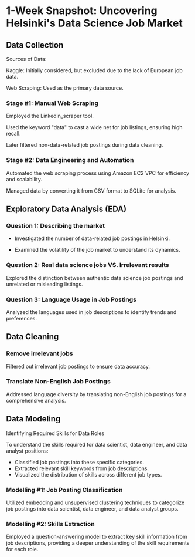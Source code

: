 # 1-Week Snapshot: Uncovering Helsinki's Data Science Job Market 

## Data Collection 

Sources of Data:

Kaggle: Initially considered, but excluded due to the lack of European job data.

Web Scraping: Used as the primary data source.

### Stage #1: Manual Web Scraping

Employed the Linkedin_scraper tool.

Used the keyword "data" to cast a wide net for job listings, ensuring high recall.

Later filtered non-data-related job postings during data cleaning.

### Stage #2: Data Engineering and Automation 

Automated the web scraping process using Amazon EC2 VPC for efficiency and scalability.

Managed data by converting it from CSV format to SQLite for analysis.

## Exploratory Data Analysis (EDA)

### Question 1: Describing the market

- Investigated the number of data-related job postings in Helsinki.

- Examined the volatility of the job market to understand its dynamics.

### Question 2: Real data science jobs VS. Irrelevant results

Explored the distinction between authentic data science job postings and unrelated or misleading listings.

### Question 3: Language Usage in Job Postings

Analyzed the languages used in job descriptions to identify trends and preferences.

## Data Cleaning 

### Remove irrelevant jobs

Filtered out irrelevant job postings to ensure data accuracy.

### Translate Non-English Job Postings

Addressed language diversity by translating non-English job postings for a comprehensive analysis.

## Data Modeling

Identifying Required Skills for Data Roles

To understand the skills required for data scientist, data engineer, and data analyst positions:

- Classified job postings into these specific categories.
- Extracted relevant skill keywords from job descriptions.
- Visualized the distribution of skills across different job types.

### Modelling #1: Job Posting Classification

Utilized embedding and unsupervised clustering techniques to categorize job postings into data scientist, data engineer, and data analyst groups.

### Modelling #2: Skills Extraction

Employed a question-answering model to extract key skill information from job descriptions, providing a deeper understanding of the skill requirements for each role.